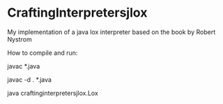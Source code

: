 # CraftingInterpretersjlox
My implementation of a java lox interpreter based on the book by Robert Nystrom


How to compile and run:

javac *.java 

javac -d . *.java 

java craftinginterpretersjlox.Lox